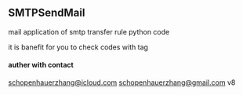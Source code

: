 ## SMTPSendMail

mail application of smtp transfer rule
python code  

it is banefit for you to check codes with tag 


#### auther with contact
schopenhauerzhang@icloud.com
schopenhauerzhang@gmail.com
v8